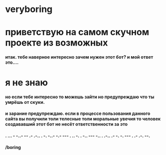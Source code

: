 # veryboring
# приветствую на самом скучном проекте из возможных
#### итак. тебе наверное интересно зачем нужен этот бот? и мой ответ это....
# я не знаю
#### но если тебе интересно то можешь зайти но предупреждаю что ты умрёшь от скуки.
#### и зарание предупреждаю. если в процессе пользования данного сайта вы получили толи телесные толи моральные увечия то человек создававший этот бот не несёт ответственности за это
#### . ... - -..-  -- .- .-.. . -. -..- -.- --- .  ..  -. . -.. --- -.. . .-.. .- -. -. --- .  .- .-. --.
#### /boring

